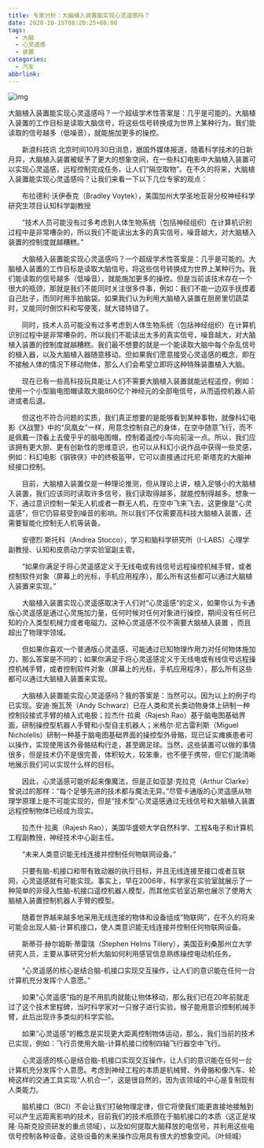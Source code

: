 ```yaml
---
title: 专家分析：大脑植入装置能实现心灵遥感吗？
date: 2020-10-15T08:20:25+08:00
tags:
  - 大脑
  - 心灵遥感
  - 装置
categories:
  - 汽车
abbrlink:
---
```


![img](https://cdn.jsdelivr.net/gh/yakeing/Documentation@main/Hexo/images/c343-kcaeqzy2779531.png)

大脑植入装置能实现心灵遥感吗？一个超级学术性答案是：几乎是可能的。大脑植入装置的工作目标是读取大脑信号，将这些信号转换成为世界上某种行为。我们能读取的信号越多（低噪音），就能施加更多的操控。

　　新浪科技讯 北京时间10月30日消息，据国外媒体报道，随着科学技术的日新月异，大脑植入装置被赋予了更大的想象空间，在一些科幻电影中大脑植入装置可以实现心灵遥感，远程控制完成任务，让人们“隔空取物”。在不久的将来，大脑植入装置能实现心灵遥感吗？让我们来看一下以下几位专家的观点：

　　布拉德利·沃伊泰克（Bradley Voytek），美国加州大学圣地亚哥分校神经科学研究生项目认知科学副教授

　　“技术人员可能没有过多考虑到人体生物系统（包括神经组织）在计算机识别过程中是非常嘈杂的，所以我们不能读出太多的真实信号，噪音越大，对大脑植入装置的控制度就越糟糕。”

　　大脑植入装置能实现心灵遥感吗？一个超级学术性答案是：几乎是可能的。大脑植入装置的工作目标是读取大脑信号，将这些信号转换成为世界上某种行为。我们能读取的信号越多（低噪音），就能施加更多的操控。但是当前该技术存在一个很大的瓶颈，那就是我们不能同时关注很多件事，例如：我们不能一边双手抚摸着自己肚子，而同时用手拍脑袋。如果我们认为利用大脑植入装置在厨房里切蔬菜时，又能同时倒饮料和写便笺，就大错特错了。

　　同时，技术人员可能没有过多考虑到人体生物系统（包括神经组织）在计算机识别过程中是非常嘈杂的，所以我们不能读出太多的真实信号，噪音越大，对大脑植入装置的控制度就越糟糕。我们最不想要的就是一个能读取大脑中每个杂乱信号的植入器，以及大脑植入器随意移动。但如果我们愿意接受心灵遥感的概念，即在不接触人体的情况下移动物体，那么人们会希望立即将这种特殊装置植入大脑。

　　现在已有一些高科技玩具能让人们不需要大脑植入装置就能远程遥控，例如：使用一个小型脑电图帽读取大脑860亿个神经元的全部电信号，从而遥控机器人前进或者后退。

　　但这也不符合问题的实质，我们真正想要的是能够看到某种事物，就像科幻电影《X战警》中的“凤凰女”一样，用意念控制自己的身体，在空中随意飞行，而不是佩戴一顶看上去傻乎乎的脑电图帽，控制着遥控小车向前滚一点。所以，我们应该拥有更大胆、更有创新性的思维意识，也可以从科幻小说作品中获得一些灵感，例如：科幻电影《钢铁侠》中的终极盔甲，它可以直接通过托尼·斯塔克的大脑神经接口控制。

　　目前，大脑植入装置仅是一种理论推测，但从理论上讲，植入足够小的大脑植入装置，我们应该同时读取许多信号，我们读取得越多，就能控制得越多。想象一下，通过意识控制一架无人机或者一群无人机，在空中飞来飞去，这更像是“心灵遥感”，但它仍容易受到噪音的影响。所以我们不仅需要高科技大脑植入装置，还需要智能化控制无人机等装备。

　　安德烈·斯托科（Andrea Stocco），学习和脑科学研究所（I-LABS）心理学副教授、认知和皮质动力学实验室副主管。

　　“如果你满足于将心灵遥感定义于无线电或有线信号远程操控机械手臂，或者控制软件对象（屏幕上的光标，手机应用程序），那么所有这些都可以通过大脑植入装置来实现。”

　　大脑植入装置实现心灵遥感取决于人们对“心灵遥感”的定义，如果你认为卡通版心灵遥感是通过心灵施加力量，任何时候对任何对象进行操控，期间没有任何已知的介入类型机械力或者电磁力。这种心灵遥感不仅不需要大脑植入装置 ，而且超出了物理学领域。

　　但如果你喜欢一个普通版心灵遥感，可能通过已知物理作用力对任何物体施加力，那么答案是不同的；如果你满足于将心灵遥感定义于无线电或有线信号远程操控机械手臂，或者控制软件对象（屏幕上的光标，手机应用程序），那么所有这些都可以通过大脑植入装置来实现。

　　大脑植入装置能实现心灵遥感吗？我的答案是：当然可以。因为以上的例子均已实现。安迪·施瓦茨（Andy Schwarz）已在人类和灵长类动物身体上研制一种控制铰接式手臂的植入式电极；拉杰什·拉奥（Rajesh Rao）基于脑电图基础界面，研制操控型机器人手臂和小型自主机器人；米格尔·尼古雷利斯（Miguel Nicholelis）研制一种基于脑电图基础界面的操控型外骨骼，现已证实瘫痪患者可以操作，实现使用该外骨骼结构行走，甚至踢足球。当然，这些装置可以做的事情很多，但是技术仍不是很完善，体积较大，较笨重，也不便于携带，但它们能清晰地展示我们可以实现什么样的目标。

　　因此，心灵遥感可能听起来像魔法，但是正如亚瑟·克拉克（Arthur Clarke）曾说过的那样：“每个足够先进的技术都与魔法无异。”尽管卡通版的心灵遥感从物理学原理上是不可能实现的，但是“技术型”心灵遥感通过无线信号和大脑植入装置远程控制物体已经成为现实。

　　拉杰什·拉奥（Rajesh Rao），美国华盛顿大学自然科学、工程&amp;电子和计算机工程副教授，神经技术中心副主任。

　　“未来人类意识能无线连接并控制任何物联网设备。”

　　只要有脑-机接口和带有致动器的执行目标，并且无线连接至接口或者互联网，心灵遥感就有可能实现。事实上，早在2006年，科学家在实验室就展示了一种简单的非侵入性脑-机接口遥控机器人模型，而其他实验室近期也展示了使用大脑植入装置控制机器人手臂的模型。

　　随着世界越来越多地采用无线连接的物体和设备组成“物联网”，在不久的将来可能会出现人脑-计算机接口，使人类意识能无线连接并控制任何物联网设备。

　　斯蒂芬·赫尔姆斯·蒂雷瑞（Stephen Helms Tillery），美国亚利桑那州立大学研究人员，主要从事研究分析大脑如何利用感官信息熟练操控电动机任务。

　　“心灵遥感的核心是结合脑-机接口实现交互操作，让人们的意识能在任何一台计算机充分发挥个人意愿。”

　　如果“心灵遥感”指的是不用肌肉就能让物体移动，那么我们已在20年前就走过了这个技术里程碑，当时科学家对一只猴子进行实验，猴子能用意识控制机械手臂，此后出现许多类似的科学实验。

　　如果“心灵遥感”的概念是实现更大距离控制物体运动，那么，我们当前的技术已实现，例如：飞行员使用大脑-计算机接口控制四轴飞行器空中飞行。

　　心灵遥感的核心是结合脑-机接口实现交互操作，让人们的意识能在任何一台计算机充分发挥个人意愿。考虑到神经工程的本质是机械臂、外骨骼和像汽车、轮椅这样的交通工具实现“人机合一”，这是很自然的，因为该领域的中心是复制现有人类能力。

　　脑机接口（BCI）不会让我们打破物理定律，但它将使我们能更直接地接触到可以产生远距离影响的技术，目前我们的技术瓶颈在于脑机接口的本质（这正是埃隆·马斯克投资研发的重点领域），以及如何提取大脑释放的电信号，并利用这些电信号控制各种设备。这些设备的未来操作应用具有很大的想象空间。（叶倾城）